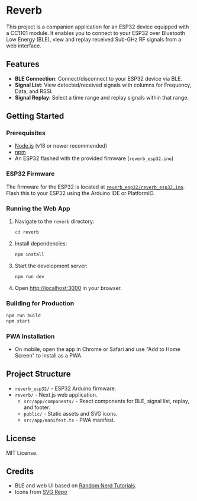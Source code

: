 # Reverb

This project is a companion application for an ESP32 device equipped with a CC1101 module. It enables you to connect to your ESP32 over Bluetooth Low Energy (BLE), view and replay received Sub-GHz RF signals from a web interface.

## Features

- **BLE Connection**: Connect/disconnect to your ESP32 device via BLE.
- **Signal List**: View detected/received signals with columns for Frequency, Data, and RSSI.
- **Signal Replay**: Select a time range and replay signals within that range.

## Getting Started

### Prerequisites

- [Node.js](https://nodejs.org/) (v18 or newer recommended)
- [npm](https://www.npmjs.com/)
- An ESP32 flashed with the provided firmware (`reverb_esp32.ino`)

### ESP32 Firmware

The firmware for the ESP32 is located at [`reverb_esp32/reverb_esp32.ino`](reverb_esp32/reverb_esp32.ino). Flash this to your ESP32 using the Arduino IDE or PlatformIO.

### Running the Web App

1. Navigate to the `reverb` directory:
   ```sh
   cd reverb
   ```

2. Install dependencies:
   ```sh
   npm install
   ```

3. Start the development server:
   ```sh
   npm run dev
   ```

4. Open [http://localhost:3000](http://localhost:3000) in your browser.

### Building for Production

```sh
npm run build
npm start
```

### PWA Installation

- On mobile, open the app in Chrome or Safari and use "Add to Home Screen" to install as a PWA.

## Project Structure

- `reverb_esp32/` - ESP32 Arduino firmware.
- `reverb/` - Next.js web application.
  - `src/app/components/` - React components for BLE, signal list, replay, and footer.
  - `public/` - Static assets and SVG icons.
  - `src/app/manifest.ts` - PWA manifest.

## License

MIT License.

## Credits

- BLE and web UI based on [Random Nerd Tutorials](https://randomnerdtutorials.com/esp32-web-bluetooth/).
- Icons from [SVG Repo](https://www.svgrepo.com/)